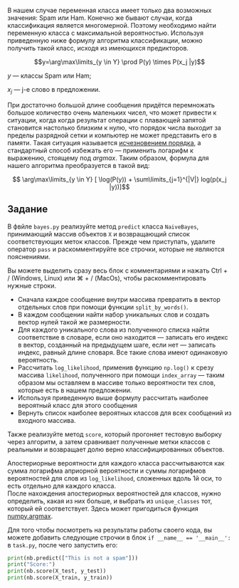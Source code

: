 В нашем случае переменная класса имеет только два возможных значения: 
Spam или Ham. Конечно же бывают случаи, когда классификация является многомерной. 
Поэтому необходимо найти переменную класса с максимальной вероятностью. Используя 
приведенную ниже формулу алгоритма классификации, можно получить такой класс, исходя из 
имеющихся предикторов.

$$y=\arg\max\limits_{y \in Y}  \prod  P(y) \times  P(x_j |y)$$

$y$ — классы Spam или Ham;

$x_j$ — j-е слово в предложении.


При достаточно большой длине сообщения придётся перемножать большое количество очень
маленьких чисел, что может привести к ситуации, когда когда результат операции с
плавающей запятой становится настолько близким к нулю, что порядок числа выходит за
пределы разрядной сетки и компьютер не может представить его в памяти. Такая ситуация
называется [исчезновением порядка](https://ru.wikipedia.org/wiki/%D0%98%D1%81%D1%87%D0%B5%D0%B7%D0%BD%D0%BE%D0%B2%D0%B5%D0%BD%D0%B8%D0%B5_%D0%BF%D0%BE%D1%80%D1%8F%D0%B4%D0%BA%D0%B0), а стандартный способ избежать его&nbsp;— применить
логарифм к выражению, стоящему под $argmax$. Таким образом, формула для нашего алгоритма
преобразуется в такой вид:

$$ \arg\max\limits_{y \in Y} [ \log(P(y)) + \sum\limits_{j=1}^{|V|} log(p(x_j |y))]$$

## Задание
В фвйле `bayes.py`  реализуйте метод `predict` класса `NaiveBayes`, принимающий 
массив объектов `X` и возвращающий список соответствующих меток классов. Прежде 
чем приступать, удалите оператор `pass` и раскомментируйте все строчки, которые 
не являются пояснениями. 

<div class="hint">Вы можете выделить сразу весь блок с комментариями и нажать Ctrl + / 
(Windows, Linux) или ⌘ + / (MacOs), чтобы раскомментировать нужные строки. </div>

- Сначала каждое сообщение внутри массива превратить в вектор отдельных слов при 
  помощи функции `split_by_words()`.
- В каждом сообщении найти набор уникальных слов и создать вектор нулей такой же 
  размерности.
- Для каждого уникального слова из полученного списка найти соответствие в словаре, 
  если оно находится&nbsp;— записать его индекс в вектор, созданный на предыдущем 
  шаге, если нет&nbsp;— записать индекс, равный длине словаря. Все такие слова имеют 
  одинаковую вероятность.
- Рассчитать `log_likelihood`, применив функцию `np.log()` к срезу массива `likelihood`, 
  полученного при помощи `index_array`&nbsp;— таким образом мы оставляем в массиве 
  только вероятности тех слов, которые есть в нашем предложении. 
- Используя приведенную выше формулу рассчитать наиболее вероятный класс для этого 
  сообщения
- Вернуть список наиболее вероятных классов для всех сообщений из входного массива.


Также реализуйте метод `score`, который прогоняет тестовую выборку через алгоритм, а затем сравнивает 
полученные метки классов с реальными и возвращает долю верно классифицированных объектов.

<div class="hint">
Апостериорные вероятности для каждого класса рассчитываются как сумма логарифма 
априорной вероятности и суммы логарифмов вероятностей для слов из <code>log_likelihood</code>, 
сложенных вдоль 1й оси, то есть отдельно для каждого класса.
</div>

<div class="hint">
После нахождения апостериорных вероятностей для классов, нужно определить, какая 
из них больше, и выбрать из <code>unique_classes</code> тот, который ей соответствует. Здесь 
может пригодиться функция <a href="https://numpy.org/doc/stable/reference/generated/numpy.argmax.html">numpy.argmax</a>.
</div>

Для того чтобы посмотреть на результаты работы своего кода, вы можете добавить следующие
строчки в блок `if __name__ == '__main__':` в `task.py`, после чего запустить его:

```python
print(nb.predict(["This is not a spam"]))
print("Score:")
print(nb.score(X_test, y_test))
print(nb.score(X_train, y_train))
```